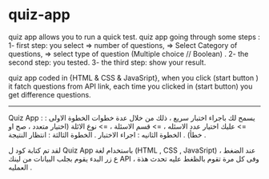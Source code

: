 # quiz-app

quiz app allows you to run a quick test. quiz app going through some steps :
 1- first step: you select => number of questions,
 => Select Category of questions, 
=> select type of question (Multiple choice // Boolean) .
 2- the second step: you tested. 
 3- the third step: show your result.

quiz app coded in {HTML & CSS & JavaSript}, when you click (start button ) it fatch questions from API link, each time you clicked in (start button) you get difference questions.

***********************************************************

Quiz App : 
يسمح لك باجراء اختبار سريع ، ذلك من خلال عدة خطوات 
الخطوة الاولى : => عليك اختيار عدد الاسئله ،
                       => قسم الاسئلة ،
                       => نوع الائلة (اختيار متعدد ، صح او خطأ) .
الخطوة الثانيه : اجراء الاختبار .
الخطوة الثالثة : انتظار النتيجة .

لقد تم كتابة كود ل Quiz App  باستخدام لغة (HTML , CSS , JavaSript) ، عند الضغط ع زر البدء يقوم بجلب البيانات من لينك API ، وفى كل مرة تقوم بالظغط عليه تحدث هذة العمليه .


